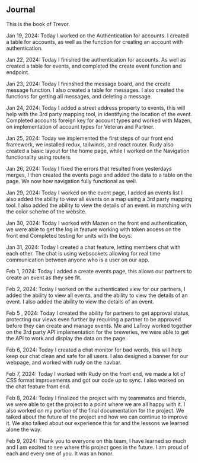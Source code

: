 ## Journal
This is the book of Trevor.

Jan 19, 2024:
Today I worked on the Authentication for accounts. I created a table for accounts, as well as the function for creating an account with authentication.

Jan 22, 2024:
Today I finished the authentication for accounts. As well as created a table for events, and completed the create event function and endpoint.

Jan 23, 2024:
Today I fininshed the message board, and the create message function. I also created a table for messages.
I also created the functions for getting all messages, and deleting a message.

Jan 24, 2024:
Today I added a street address property to events, this will help with the 3rd party mapping tool, in identifying the location of the event. Completed accounts foreign key for account types and worked with Mazen, on implementation of account types for Veteran and Partner.

Jan 25, 2024:
Today we implemented the first steps of our front end framework, we installed redux, tailwinds, and react router. Rudy also created a basic layout for the home page, while I worked on the Navigation functionality using routers.

Jan 26, 2024:
Today I fixed the errors that resulted from yesterdays merges, I then created the events page and added the data to a table on the page. We now how navigation fully functional as well.

Jan 29, 2024:
Today I worked on the event page, I added an events list I also added the ability to view all events on a map using a 3rd party mapping tool. I also added the ability to view the details of an event. in matching with the color scheme of the website.

Jan 30, 2024:
Today I worked with Mazen on the front end authentication, we were able to get the log in feature working with token access on the front end Completed testing for units with the boys.

Jan 31, 2024:
Today I created a chat feature, letting members chat with each other. The chat is using websockets allowing for real time communication between anyone who is a user on our app.


Feb 1, 2024:
Today I added a create events page, this allows our partners to create an event as they see fit.

Feb 2, 2024:
Today I worked on the authenticated view for our partners, I added the ability to view all events, and the ability to view the details of an event. I also added the ability to view the details of an event.

Feb 5 , 2024:
Today I created the ability for partners to get approval status, protecting our views even further by requiring a partner to be approved before they can create and manage events. Me and LaTroy worked together on the 3rd party API implementation for the breweries, we were able to get the API to work and display the data on the page.

Feb 6, 2024:
Today I created a chat monitor for bad words, this will help keep our chat clean and safe for all users. I also designed a banner for our webpage, and worked with rudy on the navbar.

Feb 7, 2024:
Today I worked with Rudy on the front end, we made a lot of CSS format improvements and got our code up to sync. I also worked on the chat feature front end.


Feb 8, 2024:
Today I finalized the project with my teammates and friends, we were able to get the project to a point where we are all happy with it. I also worked on my portion of the final documentation for the project. We talked about the future of the project and how we can continue to improve it. We also talked about our experience this far and the lessons we learned alone the way.

Feb 9, 2024:
Thank you to everyone on this team, I have learned so much and I am excited to see where this project goes in the future. I am proud of each and every one of you. It was an honor.
